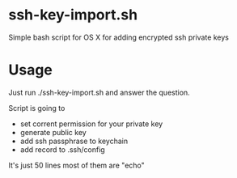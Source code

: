 ssh-key-import.sh
=================

Simple bash script for OS X for adding encrypted ssh private keys

# Usage

Just run ./ssh-key-import.sh and answer the question. 

Script is going to 
- set corrent permission for your private key
- generate public key
- add ssh passphrase to keychain 
- add record to .ssh/config

It's just 50 lines most of them are "echo"

